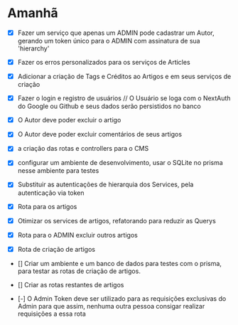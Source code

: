# Amanhã

- [x] Fazer um serviço que apenas um ADMIN pode cadastrar um Autor, 
gerando um token único para o ADMIN com assinatura de sua 'hierarchy'

- [x] Fazer os erros personalizados para os serviços de Articles

- [x] Adicionar a criação de Tags e Créditos ao Artigos e em seus serviços de criação

- [X] Fazer o login e registro de usuários
// O Usuário se loga com o NextAuth do Google ou Github e seus dados serão persistidos no banco

- [X] O Autor deve poder excluir o artigo
- [X] O Autor deve poder excluir comentários de seus artigos
- [x] a criação das rotas e controllers para o CMS

- [x] configurar um ambiente de desenvolvimento, usar o SQLite no prisma nesse ambiente para testes

- [x] Substituir as autenticações de hierarquia dos Services, pela autenticação via token 

- [x] Rota para os artigos
- [x] Otimizar os services de artigos, refatorando para reduzir as Querys


- [x] Rota para o ADMIN excluir outros artigos
- [x] Rota de criação de artigos
- [] Criar um ambiente e um banco de dados para testes com o prisma, para testar
as rotas de criação de artigos.
- [] Criar as rotas restantes de artigos

- [-] O Admin Token deve ser utilizado para as requisições exclusivas do Admin para que assim, nenhuma outra pessoa consigar realizar requisições a essa rota

